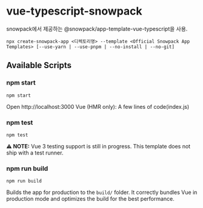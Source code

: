 # vue-typescript-snowpack
snowpack에서 제공하는 @snowpack/app-template-vue-typescript을 사용.
```
npx create-snowpack-app <디렉토리명> --template <Official Snowpack App Templates> [--use-yarn | --use-pnpm | --no-install | --no-git]

```

## Available Scripts

### npm start
```
npm start
```
Open http://localhost:3000
Vue (HMR only): A few lines of code(index.js)

### npm test
```
npm test
```
**⚠️ NOTE:** Vue 3 testing support is still in progress. This template does not ship with a test runner.

### npm run build
```
npm run build
```
Builds the app for production to the `build/` folder.
It correctly bundles Vue in production mode and optimizes the build for the best performance.

